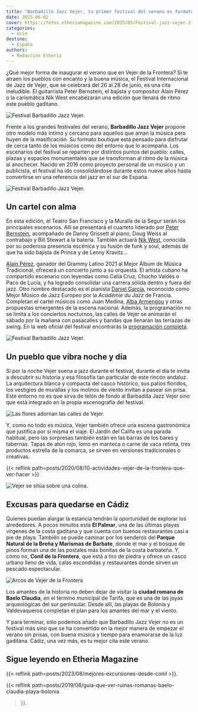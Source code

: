 ```yaml
---
title: "Barbadillo Jazz Vejer, tu primer festival del verano es formato boutique"
date: 2025-06-02
cover: https://fotos.etheriamagazine.com/2025/05/Festival-jazz-vejer-2.jpeg
categories: 
  - ocio
destino: 
  - España
authors: 
  - Redacción Etheria
---
```


¿Qué mejor forma de inaugurar el verano que en Vejer de la Frontera? Si te atraen los 
pueblos con encanto y la buena música, el Festival Internacional de Jazz de Vejer, que 
se celebrará del 26 al 28 de junio, es una cita ineludible. El guitarrista Peter 
Bernstein, el bajista y compositor Alain Pérez o la carismática Nik West encabezarán una 
edición que llenará de ritmo este pueblo gaditano. 

![Festival Barbadillo Jazz Vejer.](https://fotos.etheriamagazine.com/2025/05/Festival-jazz-vejer-4.jpeg "© Festival Barbadillo Jazz Vejer.")

Frente a los grandes festivales del verano, **Barbadillo Jazz Vejer** propone otro 
modelo más íntimo y cercano para aquellos que aman la música pero huyen de la 
masificación. Su formato boutique está pensado para disfrutar de cerca tanto de los 
músicos como del entorno que lo acompaña. Los escenarios del festival se reparten por 
distintos puntos del pueblo: calles, plazas y espacios monumentales que se transforman 
al ritmo de la música al anochecer. Nacido en 2016 como proyecto personal de un músico y 
un publicista, el festival ha ido consolidándose durante estos nueve años hasta 
convertirse en una referencia del jazz en el sur de España. 

![Festival Barbadillo Jazz Vejer.](https://fotos.etheriamagazine.com/2025/05/Festival-jazz-vejer-1.jpeg "© Festival Barbadillo Jazz Vejer.")

## Un cartel con alma

En esta edición, el Teatro San Francisco y la Muralla de la Segur serán los principales 
escenarios. Allí se presentará el cuarteto liderado por [Peter 
Bernstein](https://www.youtube.com/watch?v=O5GP_aHntaU), acompañado de Danny Grissett al 
piano, Doug Weiss al contrabajo y Bill Stewart a la batería. También actuará [Nik 
West,](https://www.youtube.com/watch?v=EFCmTVPNNds) conocida por su poderosa presencia 
escénica y su fusión de funk y soul, además de que ha sido bajista de Prince y de Lenny 
Kravitz... 

[Alain Pérez](https://www.youtube.com/watch?v=gOoChhJPVVs&t=128s), ganador del Grammy 
Latino 2021 al Mejor Álbum de Música Tradicional, ofrecerá un concierto junto a su 
orquesta. El artista cubano ha compartido escenario con leyendas como Celia Cruz, Chucho 
Valdés o Paco de Lucía, y ha logrado consolidar una carrera sólida dentro y fuera del 
jazz. Otro nombre destacado es el pianista [Daniel 
García](https://www.youtube.com/watch?v=ROlkholbUwc), reconocido como Mejor Músico de 
Jazz Europeo por la _Académie du Jazz_ de Francia. Completan el cartel músicos como Juan 
Medina, [Alba Armengou](https://www.youtube.com/watch?v=rWT_EaUwkLQ&t=99s) y otras 
propuestas emergentes de la escena nacional. Además, la programación no se limita a los 
conciertos nocturnos, las calles de Vejer se animarán el sábado por la mañana con 
pasacalles y bandas que llenarán las terrazas de swing. En la web oficial del festival 
encontrarás la [programación completa](https://jazzvejer.com/). 

![Festival Barbadillo Jazz Vejer.](https://fotos.etheriamagazine.com/2025/05/Festival-jazz-vejer-5.jpg "© Festival Barbadillo Jazz Vejer.")

## Un pueblo que vibra noche y día

Si por la noche Vejer suena a jazz durante el festival, durante el día te invita a 
descubrir su historia y esa filosofía tan particular de este rincón andaluz. La 
arquitectura blanca y compacta del casco histórico, sus patios floridos, los vestigios 
de murallas y los molinos de viento invitan a pasear sin prisa. Este entorno no es que 
sirva de telón de fondo al Barbadilla Jazz Vejer sino que está integrado en la propia 
escenografía del festival. 

![Las flores adornan las calles de Vejer.](https://fotos.etheriamagazine.com/2025/05/calles-vejer.jpg "Las flores adornan las calles de Vejer.")

Y, como no todo es música, Vejer también ofrece una escena gastronómica que justifica 
por sí misma el viaje. El Jardín del Califa es una parada habitual, pero las sorpresas 
también están en las barras de los bares y tabernas. Tapas de atún rojo, lomo en manteca 
o carne de vaca retinta, tres productos estrella de la comarca, se sirven en versiones 
tradicionales o creativas. 

{{< reflink path=posts/2020/08/10-actividades-vejer-de-la-frontera-que-ver-hacer >}}

![Vejer se sitúa sobre una colina.](https://fotos.etheriamagazine.com/2025/05/vista-mejor.jpg "Vejer se sitúa sobre una colina.")

## Excusas para quedarse en Cádiz

Quienes puedan alargar la estancia tendrán la oportunidad de explorar los alrededores. A 
pocos minutos está **El Palmar**, una de las últimas playas vírgenes de la costa 
gaditana y que cuenta con buenos restaurantes casi a pie de playa. También se puede 
caminar por los senderos del **Parque Natural de la Breña y Marismas de Barbate**, donde 
el mar y el bosque de pinos forman una de las postales más bonitas de la costa 
barbateña. Y, cómo no, **Conil de la Frontera**, que está a tiro de piedra y ofrece un 
casco urbano lleno de vida, calas escondidas y restaurantes donde sirven un pescado 
espectacular. 

![Arcos de Vejer de la Frontera](https://fotos.etheriamagazine.com/2025/05/Vejer-cadiz.jpg "Uno de los rincones con encanto de Vejer.")

Los amantes de la historia no deben dejar de visitar la **ciudad romana de Baelo 
Claudia**, en el término municipal de Tarifa, que es una de las joyas arqueológicas del 
sur peninsular. Desde allí, las playas de Bolonia y Valdevaqueros completan el plan para 
los amantes del mar y el viento. 

Y para terminar, sólo podemos añadir que Barbadillo Jazz Vejer no es un festival más 
sino que se ha convertido en la mejor manera de empezar el verano sin prisas, con buena 
música y tiempo para enamorarse de la luz gaditana. Cádiz, una vez más, es tu mejor cita 
este verano. 

## Sigue leyendo en Etheria Magazine

{{< reflink path=posts/2023/08/mejores-excursiones-desde-conil >}}. 

{{< reflink path=posts/2019/08/guia-que-ver-ruinas-romanas-baelo-claudia-playa-bolonia 
>}}.

